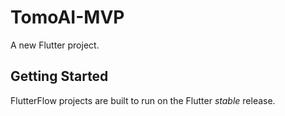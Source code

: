 # TomoAI-MVP

A new Flutter project.

## Getting Started

FlutterFlow projects are built to run on the Flutter _stable_ release.
